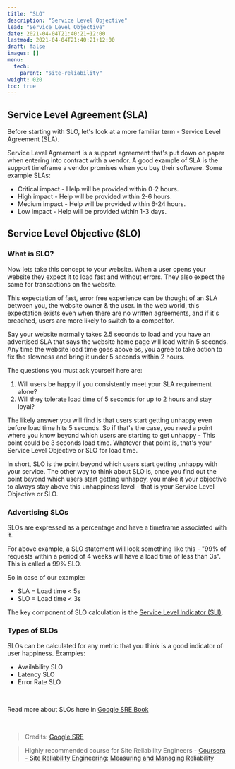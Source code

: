 ```yaml
---
title: "SLO"
description: "Service Level Objective"
lead: "Service Level Objective"
date: 2021-04-04T21:40:21+12:00
lastmod: 2021-04-04T21:40:21+12:00
draft: false
images: []
menu: 
  tech:
    parent: "site-reliability"
weight: 020
toc: true
---
```


## Service Level Agreement (SLA)

Before starting with SLO, let's look at a more familiar term - Service Level Agreement (SLA).

Service Level Agreement is a support agreement that's put down on paper when entering into contract with a vendor. A good example of SLA is the support timeframe a vendor promises when you buy their software. Some example SLAs:
- Critical impact - Help will be provided within 0-2 hours.
- High impact - Help will be provided within 2-6 hours.
- Medium impact - Help will be provided within 6-24 hours.
- Low impact - Help will be provided within 1-3 days.

## Service Level Objective (SLO)

### What is SLO?

Now lets take this concept to your website. When a user opens your website they expect it to load fast and without  errors. They also expect the same for transactions on the website.

This expectation of fast, error free experience can be thought of an SLA between you, the website owner & the user. In the web world, this expectation exists even when there are no written agreements, and if it's breached, users are more likely to switch to a competitor.

Say your website normally takes 2.5 seconds to load and you have an advertised SLA that says the website home page will load within 5 seconds. Any time the website load time goes above 5s, you agree to take action to fix the slowness and bring it under 5 seconds within 2 hours. 

The questions you must ask yourself here are:
 1. Will users be happy if you consistently meet your SLA requirement alone?
 2. Will they tolerate load time of 5 seconds for up to 2 hours and stay loyal? 

The likely answer you will find is that users start getting unhappy even before load time hits 5 seconds. So if that's the case, you need a point where you know beyond which users are starting to get unhappy - This point could be 3 seconds load time. Whatever that point is, that's your Service Level Objective or SLO for load time.

In short, SLO is the point beyond which users start getting unhappy with your service. The other way to think about SLO is, once you find out the point beyond which users start getting unhappy, you make it your objective to always stay above this unhappiness level - that is your Service Level Objective or SLO.

### Advertising SLOs

SLOs are expressed as a percentage and have a timeframe associated with it.

For above example, a SLO statement will look something like this - "99% of requests within a period of 4 weeks will have a load time of less than 3s". This is called a 99% SLO.

So in case of our example:
- SLA = Load time < 5s
- SLO = Load time < 3s

The key component of SLO calculation is the [Service Level Indicator (SLI)](/tech/site-reliability/sli).

### Types of SLOs

SLOs can be calculated for any metric that you think is a good indicator of user happiness. Examples:

- Availability SLO
- Latency SLO
- Error Rate SLO

<br/>

Read more about SLOs here in [Google SRE Book](https://sre.google/sre-book/service-level-objectives/)

<br/>

> Credits: [Google SRE](https://sre.google/)

> Highly recommended course for Site Reliability Engineers - [Coursera - Site Reliability Engineering: Measuring and Managing Reliability](https://www.coursera.org/learn/site-reliability-engineering-slos)

